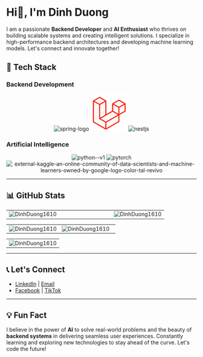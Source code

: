 # Hi👋, I'm Dinh Duong 

I am a passionate **Backend Developer** and **AI Enthusiast** who thrives on building scalable systems and creating intelligent solutions. I specialize in high-performance backend architectures and developing machine learning models. Let's connect and innovate together!

## 🔧 Tech Stack

### **Backend Development**
<div align="center">
  <img width="96" height="96" src="https://img.icons8.com/color/96/spring-logo.png" alt="spring-logo"/>
  <img width="96" height="96" src="./images/laravel.png" alt="laravel"/>
  <img width="96" height="96" src="https://img.icons8.com/color/96/nestjs.png" alt="nestjs"/>
</div>

### **Artificial Intelligence**
<div align="center">
  <img width="96" height="96" src="https://img.icons8.com/color/96/python--v1.png" alt="python--v1"/>
  <img width="96" height="96" src="https://img.icons8.com/fluency/96/pytorch.png" alt="pytorch"/>
  <img width="96" height="96" src="https://img.icons8.com/external-tal-revivo-color-tal-revivo/96/external-kaggle-an-online-community-of-data-scientists-and-machine-learners-owned-by-google-logo-color-tal-revivo.png" alt="external-kaggle-an-online-community-of-data-scientists-and-machine-learners-owned-by-google-logo-color-tal-revivo"/>
</div>


---

## 📊 GitHub Stats
<table style="width:100%;">
  <tr>
    <td width="66.5%">
      <img src="http://github-profile-summary-cards.vercel.app/api/cards/profile-details?username=DinhDuong1610&theme=react" alt="DinhDuong1610" width="100%"/>
    </td>
    <td width="33.5%">
      <img src="http://github-profile-summary-cards.vercel.app/api/cards/repos-per-language?username=DinhDuong1610&theme=react" alt="DinhDuong1610" width="100%"/>
    </td>
  </tr>
</table>
<table style="width:100%;">
  <tr>
    <td width="48.5%">
     <img src="https://github-readme-stats.vercel.app/api?username=DinhDuong1610&theme=react&hide_border=true&show_icons=true" alt="DinhDuong1610" width="100%"/>
    </td>
    <td width="51.5%">
      <img src="https://github-readme-streak-stats.herokuapp.com/?user=DinhDuong1610&theme=react&hide_border=true&show_icons=true" alt="DinhDuong1610" width="100%"/>
    </td>
  </tr>
</table>
<table style="width:100%;">
  <tr>
    <td width="100%">
      <img src="https://github-readme-activity-graph.vercel.app/graph?username=DinhDuong1610&theme=react-dark" alt="DinhDuong1610" width="100%"/>
    </td>
  </tr>
</table>





---

## 📞 Let's Connect

- [LinkedIn](https://www.linkedin.com/in/dinhduong) | [Email](mailto:youremail@example.com)
- [Facebook](https://facebook.com/yourprofile) | [TikTok](https://www.tiktok.com/@yourprofile)

---

## 💡 Fun Fact
I believe in the power of **AI** to solve real-world problems and the beauty of **backend systems** in delivering seamless user experiences. Constantly learning and exploring new technologies to stay ahead of the curve. Let's code the future!
